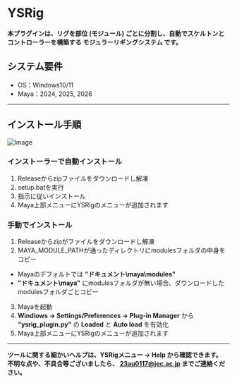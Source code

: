 # YSRig

**本プラグインは、リグを部位 (モジュール) ごとに分割し、自動でスケルトンとコントローラーを構築する モジュラーリギングシステム です。**  

## システム要件
- OS：Windows10/11
- Maya：2024, 2025, 2026

---

## インストール手順
![Image](https://github.com/user-attachments/assets/04ddd46a-4747-495d-b123-69c31917af4b)
### インストーラーで自動インストール
1. Releaseからzipファイルをダウンロードし解凍
2. setup.batを実行
3. 指示に従いインストール
4. Maya上部メニューにYSRigのメニューが追加されます

### 手動でインストール
1. Releaseからzipがファイルをダウンロードし解凍
2. MAYA_MODULE_PATHが通ったディレクトリにmodulesフォルダの中身をコピー
  - Mayaのデフォルトでは **"ドキュメント\maya\modules"**
  - **"ドキュメント\maya"** にmodulesフォルダが無い場合、ダウンロードしたmodulesフォルダごとコピー
3. Mayaを起動
4. **Windiows -> Settings/Preferences -> Plug-in Manager** から **"ysrig_plugin.py"** の **Loaded** と **Auto load** を有効化
5. Maya上部メニューにYSRigのメニューが追加されます

---
**ツールに関する細かいヘルプは、YSRigメニュー -> Help から確認できます。**  
**不明な点や、不具合等ございましたら、 23au0117@jec.ac.jp までご連絡ください。**

